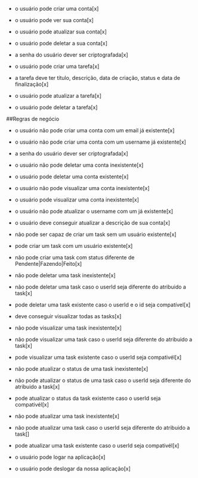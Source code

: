 - o usuário pode criar uma conta[x]
- o usuário pode ver sua conta[x]
- o usuário pode atualizar sua conta[x]
- o usuário pode deletar a sua conta[x]
- a senha do usuário dever ser criptografada[x]

- o usuário pode criar uma tarefa[x]
- a tarefa deve ter título, descrição, data de criação, status e data de finalização[x]
- o usuário pode atualizar a tarefa[x]
- o usuário pode deletar a tarefa[x]

##Regras de negócio 
- o usuário não pode criar uma conta com um email já existente[x]
- o usuário não pode criar uma conta com um username já existente[x]
- a senha do usuário dever ser criptografada[x]
- o usuário não pode deletar uma conta inexistente[x]
- o usuário pode deletar uma conta existente[x]
- o usuário não pode visualizar uma conta inexistente[x]
- o usuário pode visualizar uma conta inexistente[x]
- o usuário não pode atualizar o username com um já existente[x]
- o usuário deve conseguir atualizar a descrição de sua conta[x]

- não pode ser capaz de criar um task sem um usuário existente[x]
- pode criar um task com um usuário existente[x]
- não pode criar uma task com status diferente de Pendente|Fazendo|Feito[x]
- não pode deletar uma task inexistente[x]
- não pode deletar uma task caso o userId seja diferente do atribuido a task[x]
- pode deletar uma task existente caso o userId e o id seja compatível[x]
- deve conseguir visualizar todas as tasks[x]
- não pode visualizar uma task inexistente[x]
- não pode visualizar uma task caso o userId seja diferente do atribuido a task[x]
- pode visualizar uma task existente caso o userId seja compativél[x]
- não pode atualizar o status de uma task inexistente[x]
- não pode atualizar o status de uma task caso o userId seja diferente do atribuido a task[x]
- pode atualizar o status da task existente caso o userId seja compativél[x]
- não pode atualizar uma task inexistente[x]
- não pode atualizar uma task caso o userId seja diferente do atribuido a task[]
- pode atualizar uma task existente caso o userId seja compativél[x]



- o usuário pode logar na aplicação[x]
- o usuário pode deslogar da nossa aplicação[x]
